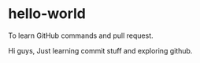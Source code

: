 # hello-world
To learn GitHub commands and pull request.

Hi guys, Just learning commit stuff and exploring github.
